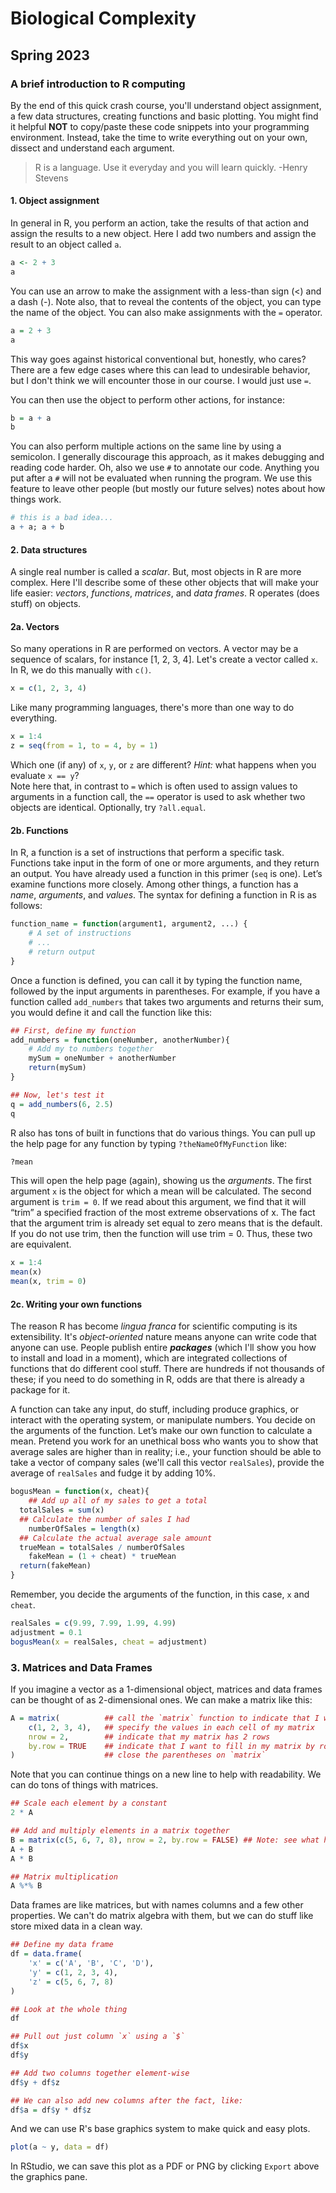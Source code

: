 # Biological Complexity
## Spring 2023
### A brief introduction to R computing

By the end of this quick crash course, you'll understand object assignment, a few data structures, creating functions and basic plotting. 
You might find it helpful **NOT** to copy/paste these code snippets into your programming environment. 
Instead, take the time to write everything out on your own, dissect and understand each argument.
> R is a language. Use it everyday and you will learn quickly.
> -Henry Stevens

#### 1. Object assignment
In general in R, you perform an action, take the results of that action and
assign the results to a new object. Here I add
two numbers and assign the result to an object called `a`.

```r
a <- 2 + 3
a
```
You can use an arrow to make the assignment with a
less-than sign (<) and a dash (-). Note also, that to reveal the contents of the object,
you can type the name of the object. You can also make assignments with the `=` operator.

```r
a = 2 + 3
a
```
This way goes against historical conventional but, honestly, who cares? There are a few edge cases where this can lead
to undesirable behavior, but I don't think we will encounter those in our course. I would just use `=`.

You can then use the object to perform other actions, for instance:

```r
b = a + a
b
```

You can also perform multiple actions on the same line by using a semicolon. 
I generally discourage this approach, as it makes debugging and reading code harder. 
Oh, also we use `#` to annotate our code. Anything you put after a `#` will not be
evaluated when running the program. We use this feature to leave other people
(but mostly our future selves) notes about how things work.

```r
# this is a bad idea...
a + a; a + b
```

#### 2. Data structures
A single real number is called a *scalar*. But, most
objects in R are more complex. Here I'll describe some of these other objects that will make your life easier: *vectors*, *functions*, *matrices*, and *data frames*. 
R operates (does stuff) on objects.

#### 2a. Vectors
So many operations in R are performed on vectors. A vector may be a sequence of scalars, for instance [1, 2, 3, 4]. 
Let's create a vector called `x`. 
In R, we do this manually with `c()`.

```r
x = c(1, 2, 3, 4)
```

Like many programming languages, there's more than one way to do everything.

```r
x = 1:4
z = seq(from = 1, to = 4, by = 1)
```
Which one (if any) of `x`, `y`, or `z` are different? *Hint:* what happens when you evaluate `x == y`?  
Note here that, in contrast to `=` which is often used to assign values to arguments in a function call, 
the `==` operator is used to ask whether two objects are identical. 
Optionally, try `?all.equal`.

#### 2b. Functions
In R, a function is a set of instructions that perform a specific task. 
Functions take input in the form of one or more arguments, and they return an output. 
You have already used a
function in this primer (`seq` is one). 
Let’s examine functions more closely. Among other things, a function has a *name*, *arguments*, and *values*.
The syntax for defining a function in R is as follows:

```r
function_name = function(argument1, argument2, ...) {
    # A set of instructions
    # ...
    # return output
}
```

Once a function is defined, you can call it by typing the function name, 
followed by the input arguments in parentheses. 
For example, if you have a function called `add_numbers` that takes two arguments and returns their sum, 
you would define it and call the function like this:

```r
## First, define my function
add_numbers = function(oneNumber, anotherNumber){
    # Add my to numbers together
    mySum = oneNumber + anotherNumber
    return(mySum)
}

## Now, let's test it
q = add_numbers(6, 2.5)
q
```

R also has tons of built in functions that do various things. You can pull up the help page
for any function by typing `?theNameOfMyFunction` like:

```r
?mean
```

This will open the help page (again), showing us the *arguments*. 
The first argument `x` is the object for which a mean will be calculated. The second argument
is `trim = 0`. If we read about this argument, we find that it will “trim” a specified
fraction of the most extreme observations of x. The fact that the argument trim
is already set equal to zero means that is the default. If you do not use trim,
then the function will use trim = 0. Thus, these two are equivalent.

```r
x = 1:4
mean(x)
mean(x, trim = 0)
```

#### 2c. Writing your own functions
The reason R has become *lingua franca* for scientific computing is its extensibility. 
It's *object-oriented* nature means anyone can write code that anyone can use. 
People publish entire ***packages*** (which I'll show you how to install and load in a moment), 
which are integrated collections of functions that do different cool stuff. 
There are hundreds if not thousands of these; if you need to do something in R, odds are that there is already a package for it.

A function can take any input, do stuff, including produce graphics, or
interact with the operating system, or manipulate numbers. 
You decide on the arguments of the function. 
Let’s make our own function to calculate a mean. 
Pretend you work for an unethical boss who wants you to show that average sales are higher
than in reality; i.e., your function should be able to take a vector of company sales 
(we'll call this vector `realSales`), provide the average of `realSales` and fudge it
by adding 10%.

```r
bogusMean = function(x, cheat){
	## Add up all of my sales to get a total
  totalSales = sum(x)
  ## Calculate the number of sales I had
	numberOfSales = length(x)
  ## Calculate the actual average sale amount
  trueMean = totalSales / numberOfSales
	fakeMean = (1 + cheat) * trueMean
  return(fakeMean)
}
```

Remember, you decide the arguments of the function, in this case, `x` and `cheat`.

```r
realSales = c(9.99, 7.99, 1.99, 4.99)
adjustment = 0.1
bogusMean(x = realSales, cheat = adjustment)
```

### 3. Matrices and Data Frames
If you imagine a vector as a 1-dimensional object, matrices and data frames can be thought of as 2-dimensional ones.
We can make a matrix like this:

```r
A = matrix(          ## call the `matrix` function to indicate that I want to make a matrix
    c(1, 2, 3, 4),   ## specify the values in each cell of my matrix
    nrow = 2,        ## indicate that my matrix has 2 rows
    by.row = TRUE    ## indicate that I want to fill in my matrix by row
)                    ## close the parentheses on `matrix`
```

Note that you can continue things on a new line to help with readability.
We can do tons of things with matrices.

```r
## Scale each element by a constant
2 * A

## Add and multiply elements in a matrix together
B = matrix(c(5, 6, 7, 8), nrow = 2, by.row = FALSE) ## Note: see what happens with FALSE here?
A + B
A * B

## Matrix multiplication
A %*% B
```
Data frames are like matrices, but with names columns and a few other properties.
We can't do matrix algebra with them, but we can do stuff like store mixed data in a clean way.

```r
## Define my data frame
df = data.frame(
    'x' = c('A', 'B', 'C', 'D'),
    'y' = c(1, 2, 3, 4),
    'z' = c(5, 6, 7, 8)
)

## Look at the whole thing
df

## Pull out just column `x` using a `$`
df$x
df$y

## Add two columns together element-wise
df$y + df$z

## We can also add new columns after the fact, like:
df$a = df$y * df$z
```

And we can use R's base graphics system to make quick and easy plots.

```r
plot(a ~ y, data = df)
```

In RStudio, we can save this plot as a PDF or PNG by clicking `Export` above the graphics pane.
